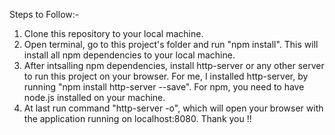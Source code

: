  Steps to Follow:-

1. Clone this repository to your local machine.
2. Open terminal, go to this project's folder and run "npm install". This will install all npm dependencies to your local machine.
3. After intsalling npm dependencies, install http-server or any other server to run this project on your browser. For me, I installed http-server, by running "npm install http-server --save". For npm, you need to have node.js installed on your machine.
4. At last run command "http-server -o", which will open your browser with the application running on localhost:8080.
Thank you !!
